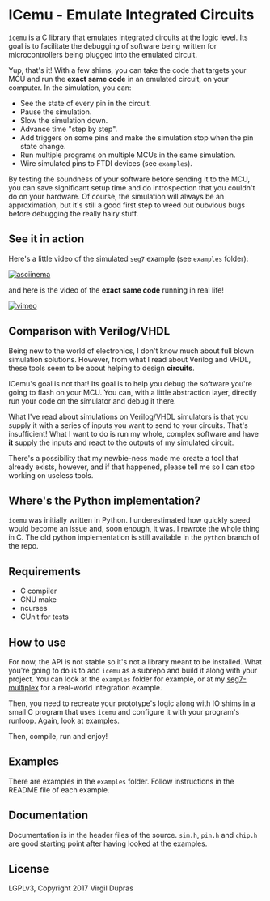 # ICemu - Emulate Integrated Circuits

`icemu` is a C library that emulates integrated circuits at the logic level. Its goal is to
facilitate the debugging of software being written for microcontrollers being plugged into the
emulated circuit.

Yup, that's it! With a few shims, you can take the code that targets your MCU and run the **exact
same code** in an emulated circuit, on your computer. In the simulation, you can:

* See the state of every pin in the circuit.
* Pause the simulation.
* Slow the simulation down.
* Advance time "step by step".
* Add triggers on some pins and make the simulation stop when the pin state change.
* Run multiple programs on multiple MCUs in the same simulation.
* Wire simulated pins to FTDI devices (see `examples`).

By testing the soundness of your software before sending it to the MCU, you can save significant
setup time and do introspection that you couldn't do on your hardware. Of course, the simulation
will always be an approximation, but it's still a good first step to weed out oubvious bugs
before debugging the really hairy stuff.

## See it in action

Here's a little video of the simulated `seg7` example (see `examples` folder):

[![asciinema](https://asciinema.org/a/LLNB2fvP0nPhn1CazSQ1y9ymT.png)](https://asciinema.org/a/LLNB2fvP0nPhn1CazSQ1y9ymT)

and here is the video of the **exact same code** running in real life!

[![vimeo](https://i.vimeocdn.com/video/662736875_677x.jpg)](https://vimeo.com/239693641)

## Comparison with Verilog/VHDL

Being new to the world of electronics, I don't know much about full blown simulation solutions.
However, from what I read about Verilog and VHDL, these tools seem to be about helping to design
**circuits**.

ICemu's goal is not that! Its goal is to help you debug the software you're going to flash on your
MCU. You can, with a little abstraction layer, directly run your code on the simulator and debug it
there.

What I've read about simulations on Verilog/VHDL simulators is that you supply it with a series of
inputs you want to send to your circuits. That's insufficient! What I want to do is run my whole,
complex software and have **it** supply the inputs and react to the outputs of my simulated circuit.

There's a possibility that my newbie-ness made me create a tool that already exists, however, and
if that happened, please tell me so I can stop working on useless tools.

## Where's the Python implementation?

`icemu` was initially written in Python. I underestimated how quickly speed would become an issue
and, soon enough, it was. I rewrote the whole thing in C. The old python implementation is still
available in the `python` branch of the repo.

## Requirements

* C compiler
* GNU make
* ncurses
* CUnit for tests

## How to use

For now, the API is not stable so it's not a library meant to be installed. What you're going to
do is to add `icemu` as a subrepo and build it along with your project. You can look at the
`examples` folder for example, or at my [seg7-multiplex][seg7-multiplex] for a real-world
integration example.

Then, you need to recreate your prototype's logic along with IO shims in a small C program that
uses `icemu` and configure it with your program's runloop. Again, look at examples.

Then, compile, run and enjoy!

## Examples

There are examples in the `examples` folder. Follow instructions in the README file of each example.

## Documentation

Documentation is in the header files of the source. `sim.h`, `pin.h` and `chip.h` are good
starting point after having looked at the examples.

## License

LGPLv3, Copyright 2017 Virgil Dupras

[seg7-multiplex]: https://github.com/hsoft/seg7-multiplex
